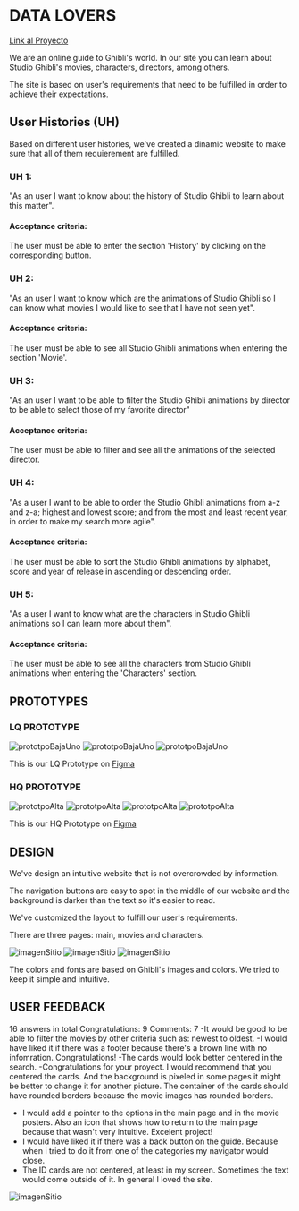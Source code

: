 # DATA LOVERS
[Link al Proyecto](https://yaki-zeltzin.github.io/DEV006-data-lovers/src/index.html)

We are an online guide to Ghibli's world. In our site you can learn about Studio Ghibli's movies, characters, directors, among others.

The site is based on user's requirements that need to be fulfilled in order to achieve their expectations.

## User Histories (UH)

Based on different user histories, we've created a dinamic website to make sure that all of them requierement are fulfilled.

### UH 1:

"As an user I want to know about the history of Studio Ghibli to learn about this matter".

#### Acceptance criteria:
The user must be able to enter the section
'History' by clicking on the corresponding button.

### UH 2:
"As an user I want to know which are the animations of Studio Ghibli so I can know what movies I would like to see that I have not seen yet".

#### Acceptance criteria:
The user must be able to see all Studio Ghibli animations when entering the section
'Movie'.

### UH 3:
"As an user I want to be able to filter the Studio Ghibli animations by director to be able to select those of my favorite director"

#### Acceptance criteria:
The user must be able to filter and see all the animations of the selected director.

### UH 4:
"As a user I want to be able to order the Studio Ghibli animations from a-z and z-a; highest and lowest score; and from the most and least recent year, in order to make my search more agile".

#### Acceptance criteria:
The user must be able to sort the Studio Ghibli animations by alphabet, score and year of release in ascending or descending order.

### UH 5:
"As a user I want to know what are the characters in Studio Ghibli animations so I can learn more about them".

#### Acceptance criteria:
The user must be able to see all the characters from Studio Ghibli animations when entering the 'Characters' section.

## PROTOTYPES

### LQ PROTOTYPE

![prototpoBajaUno](./src/imagesReadme/BAJA%20FIDELIDAD/INICIO.png)
![prototpoBajaUno](./src/imagesReadme/BAJA%20FIDELIDAD/PELICULAS.png)
![prototpoBajaUno](./src/imagesReadme/BAJA%20FIDELIDAD/PERSONAJES.png)

This is our LQ Prototype on [Figma](https://www.figma.com/file/LNxqQwvbhv4lm3P1eb9MdD/PROTOTIPO-BAJA?node-id=0%3A1&t=fik5TTyfflOKYSlj-1)

### HQ PROTOTYPE

![prototpoAlta](./src/imagesReadme/BAJA%20FIDELIDAD/ALTA%20FIDELIDAD%202/PRINCIPAL.png)
![prototpoAlta](./src/imagesReadme/BAJA%20FIDELIDAD/ALTA%20FIDELIDAD%202/HISTORIA.png)
![prototpoAlta](./src/imagesReadme/BAJA%20FIDELIDAD/ALTA%20FIDELIDAD%202/PELICULAS.png)
![prototpoAlta](./src/imagesReadme/BAJA%20FIDELIDAD/ALTA%20FIDELIDAD%202/PERSONAJES.png)


This is our HQ Prototype on [Figma](https://www.figma.com/file/2yFsmUV5cxFxpGNjiaPIyz/Untitled?t=fik5TTyfflOKYSlj-1)


## DESIGN

We've design an intuitive website that is not overcrowded by information.

The navigation buttons are easy to spot in the middle of our website and the background is darker than the text so it's easier to read.

We've customized the layout to fulfill our user's requirements.

There are three pages: main, movies and characters.

![imagenSitio](./src/imagesReadme/BAJA%20FIDELIDAD/ALTA%20FIDELIDAD%202/desktop.jpeg)
![imagenSitio](./src/imagesReadme/BAJA%20FIDELIDAD/ALTA%20FIDELIDAD%202/tablet.jpeg)
![imagenSitio](./src/imagesReadme/BAJA%20FIDELIDAD/ALTA%20FIDELIDAD%202/mobile.jpeg)

The colors and fonts are based on Ghibli's images and colors. We tried to keep it simple and intuitive.

## USER FEEDBACK
16 answers in total
Congratulations: 9
Comments: 7
-It would be good to be able to filter the movies by other criteria such as: newest to oldest.
-I would have liked it if there was a footer because there's a brown line with no infomration. Congratulations!
-The cards would look better centered in the search.
-Congratulations for your proyect. I would recommend that you centered the cards. And the background is pixeled in some pages it might be better to change it for another picture. The container of the cards should have rounded borders because the movie images has rounded borders.
- I would add a pointer to the options in the main page and in the movie posters. Also an icon that shows how to return to the main page because that wasn't very intuitive. Excelent project!
- I would have liked it if there was a back button on the guide. Because when i tried to do it from one of the categories my navigator would close.
- The ID cards are not centered, at least in my screen. Sometimes the text would come outside of it. In general I loved the site.

![imagenSitio](./src/imagesReadme/BAJA%20FIDELIDAD/ALTA%20FIDELIDAD%202/image%20(1).png)

